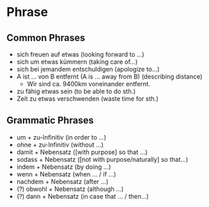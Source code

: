# Phrase

## Common Phrases

* sich freuen auf etwas \(looking forward to ...\)
* sich um etwas kümmern \(taking care of...\)
* sich bei jemandem entschuldigen \(apologize to...\)
* A ist ... von B entfernt \(A is ... away from B\) \(describing distance\)
  * Wir sind ca. 9400km voneinander entfernt.
* zu fähig etwas sein \(to be able to do sth.\)
* Zeit zu etwas verschwenden \(waste time for sth.\)

## Grammatic Phrases

* um + zu-Infinitiv \(in order to ...\)
* ohne + zu-Infinitiv \(without ...\)
* damit + Nebensatz \(\[with purpose\] so that ...\)
* sodass + Nebensatz \(\[not with purpose/naturally\] so that...\)
* indem + Nebensatz \(by doing ...\)
* wenn + Nebensatz \(when ... / if ...\)
* nachdem + Nebensatz \(after ...\)
* \(?\) obwohl + Nebensatz \(although ...\)
* \(?\) dann + Nebensatz \(in case that ... / then...\)

